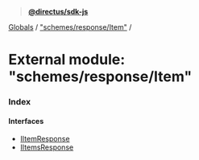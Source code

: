 > **[@directus/sdk-js](../README.md)**

[Globals](../README.md) / ["schemes/response/Item"](_schemes_response_item_.md) /

# External module: "schemes/response/Item"

### Index

#### Interfaces

* [IItemResponse](../interfaces/_schemes_response_item_.iitemresponse.md)
* [IItemsResponse](../interfaces/_schemes_response_item_.iitemsresponse.md)